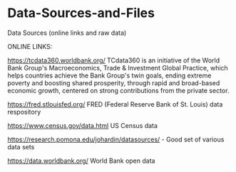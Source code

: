 # Data-Sources-and-Files
Data Sources (online links and raw data)

ONLINE LINKS:

https://tcdata360.worldbank.org/ TCdata360 is an initiative of the World Bank Group's Macroeconomics, Trade & Investment Global Practice, which helps countries achieve the Bank Group's twin goals, ending extreme poverty and boosting shared prosperity, through rapid and broad-based economic growth, centered on strong contributions from the private sector.

https://fred.stlouisfed.org/ FRED (Federal Reserve Bank of St. Louis) data respository

https://www.census.gov/data.html US Census data

https://research.pomona.edu/johardin/datasources/ - Good set of various data sets

https://data.worldbank.org/ World Bank open data
